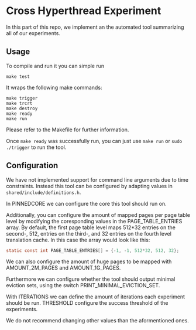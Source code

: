 # Cross Hyperthread Experiment

In this part of this repo, we implement an the automated tool summarizing all of our experiments.

## Usage

To compile and run it you can simple run

```
make test
```

It wraps the following make commands:

```
make trigger
make trcrt
make destroy
make ready
make run
```

Please refer to the Makefile for further information.

Once `make ready` was successfully run, you can just use `make run` or `sudo ./trigger` to run the tool.

## Configuration

We have not implemented support for command line arguments due to time constraints. Instead this tool can be configured by adapting values in `shared/include/definitions.h`.

In PINNEDCORE we can configure the core this tool should run on.

Additionally, you can configure the amount of mapped pages per page table level by modifying the coresponding values in the PAGE_TABLE_ENTRIES array. By default, the first page table level maps 512\*32 entries on the second-, 512, entries on the third-, and 32 entries on the fourth level translation cache. In this case the array would look like this:

```c
static const int PAGE_TABLE_ENTRIES[] = {-1, -1, 512*32, 512, 32};
```

We can also configure the amount of huge pages to be mapped with AMOUNT_2M_PAGES and AMOUNT_1G_PAGES.

Furthermore we can configure whether the tool should output minimal eviction sets, using the switch PRINT_MINIMAL_EVICTION_SET.

With ITERATIONS we can define the amount of iterations each experiment should be run. THRESHOLD configure the success threshold of the experiments.

We do not recommend changing other values than the aformentioned ones.